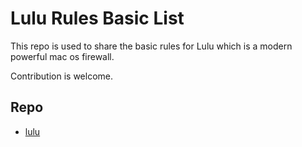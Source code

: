 # Lulu Rules Basic List

This repo is used to share the basic rules for Lulu which is a modern powerful mac os firewall.

Contribution is welcome.


## Repo
- [lulu](https://objective-see.com/products.html)
